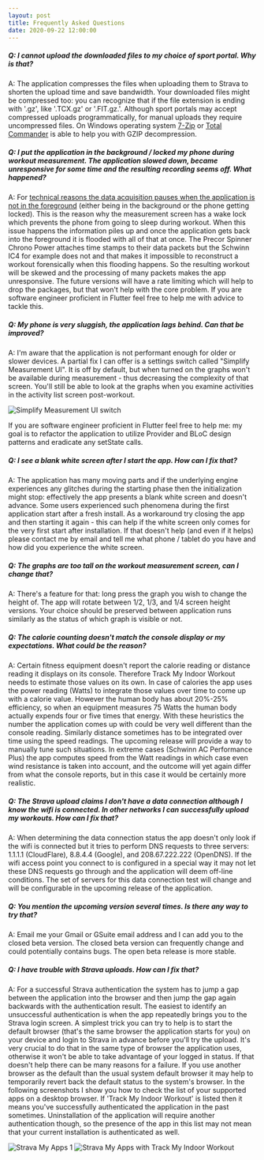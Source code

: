 ```yaml
---
layout: post
title: Frequently Asked Questions
date: 2020-09-22 12:00:00
---
```

##### Q: I cannot upload the downloaded files to my choice of sport portal. Why is that?

A: The application compresses the files when uploading them to Strava to shorten the upload time and save bandwidth. Your downloaded files might be compressed too: you can recognize that if the file extension is ending with '.gz', like '.TCX.gz' or '.FIT.gz.'. Although sport portals may accept compressed uploads programmatically, for manual uploads they require uncompressed files. On Windows operating system [7-Zip](https://www.7-zip.org/) or [Total Commander](https://www.ghisler.com/) is able to help you with GZIP decompression.

##### Q: I put the application in the background / locked my phone during workout measurement. The application slowed down, became unresponsive for some time and the resulting recording seems off. What happened?

A: For [technical reasons the data acquisition pauses when the application is not in the foreground](https://stackoverflow.com/questions/64831910/how-to-make-my-app-keep-receiving-and-processing-bluetooth-data-while-the-phone) (either being in the background or the phone getting locked). This is the reason why the measurement screen has a wake lock which prevents the phone from going to sleep during workout. When this issue happens the information piles up and once the application gets back into the foreground it is flooded with all of that at once. The Precor Spinner Chrono Power attaches time stamps to their data packets but the Schwinn IC4 for example does not and that makes it impossible to reconstruct a workout forensically when this flooding happens. So the resulting workout will be skewed and the processing of many packets makes the app unresponsive. The future versions will have a rate limiting which will help to drop the packages, but that won't help with the core problem. If you are software engineer proficient in Flutter feel free to help me with advice to tackle this.

##### Q: My phone is very sluggish, the application lags behind. Can that be improved?

A: I'm aware that the application is not performant enough for older or slower devices. A partial fix I can offer is a settings switch called "Simplify Measurement UI". It is off by default, but when turned on the graphs won't be available during measurement - thus decreasing the complexity of that screen. You'll still be able to look at the graphs when you examine activities in the activity list screen post-workout.

![Simplify Measurement UI switch](/img/simplify_measurement_ui.jpg)

If you are software engineer proficient in Flutter feel free to help me: my goal is to refactor the application to utilize Provider and BLoC design patterns and eradicate any setState calls.

##### Q: I see a blank white screen after I start the app. How can I fix that?

A: The application has many moving parts and if the underlying engine experiences any glitches during the starting phase then the initialization might stop: effectively the app presents a blank white screen and doesn't advance. Some users experienced such phenomena during the first application start after a fresh install. As a workaround try closing the app and then starting it again - this can help if the white screen only comes for the very first start after installation. If that doesn't help (and even if it helps) please contact me by email and tell me what phone / tablet do you have and how did you experience the white screen.

##### Q: The graphs are too tall on the workout measurement screen, can I change that?

A: There's a feature for that: long press the graph you wish to change the height of. The app will rotate between 1/2, 1/3, and 1/4 screen height versions. Your choice should be preserved between application runs similarly as the status of which graph is visible or not.

##### Q: The calorie counting doesn't match the console display or my expectations. What could be the reason?

A: Certain fitness equipment doesn't report the calorie reading or distance reading it displays on its console. Therefore Track My Indoor Workout needs to estimate those values on its own. In case of calories the app uses the power reading (Watts) to integrate those values over time to come up with a calorie value. However the human body has about 20%-25% efficiency, so when an equipment measures 75 Watts the human body actually expends four or five times that energy. With these heuristics the number the application comes up with could be very well different than the console reading. Similarly distance sometimes has to be integrated over time using the speed readings. The upcoming release will provide a way to manually tune such situations. In extreme cases (Schwinn AC Performance Plus) the app computes speed from the Watt readings in which case even wind resistance is taken into account, and the outcome will yet again differ from what the console reports, but in this case it would be certainly more realistic.

##### Q: The Strava upload claims I don't have a data connection although I know the wifi is connected. In other networks I can successfully upload my workouts. How can I fix that?

A: When determining the data connection status the app doesn't only look if the wifi is connected but it tries to perform DNS requests to three servers: 1.1.1.1 (CloudFlare), 8.8.4.4 (Google), and 208.67.222.222 (OpenDNS). If the wifi access point you connect to is configured in a special way it may not let these DNS requests go through and the application will deem off-line conditions. The set of servers for this data connection test will change and will be configurable in the upcoming release of the application.

##### Q: You mention the upcoming version several times. Is there any way to try that?

A: Email me your Gmail or GSuite email address and I can add you to the closed beta version. The closed beta version can frequently change and could potentially contains bugs. The open beta release is more stable.

##### Q: I have trouble with Strava uploads. How can I fix that?

A: For a successful Strava authentication the system has to jump a gap between the application into the browser and then jump the gap again backwards with the authentication result. The easiest to identify an unsuccessful authentication is when the app repeatedly brings you to the Strava login screen. A simplest trick you can try to help is to start the default browser (that's the same browser the application starts for you) on your device and login to Strava in advance before you'll try the upload. It's very crucial to do that in the same type of browser the application uses, otherwise it won't be able to take advantage of your logged in status. If that doesn't help there can be many reasons for a failure. If you use another browser as the default than the usual system default browser it may help to temporarily revert back the default status to the system's browser. In the following screenshots I show you how to check the list of your supported apps on a desktop browser. If 'Track My Indoor Workout' is listed then it means you've successfully authenticated the application in the past sometimes. Uninstallation of the application will require another authentication though, so the presence of the app in this list may not mean that your current installation is authenticated as well.

![Strava My Apps 1](/img/strava_my_apps1.jpg)
![Strava My Apps with Track My Indoor Workout](/img/strava_my_apps2.jpg)
